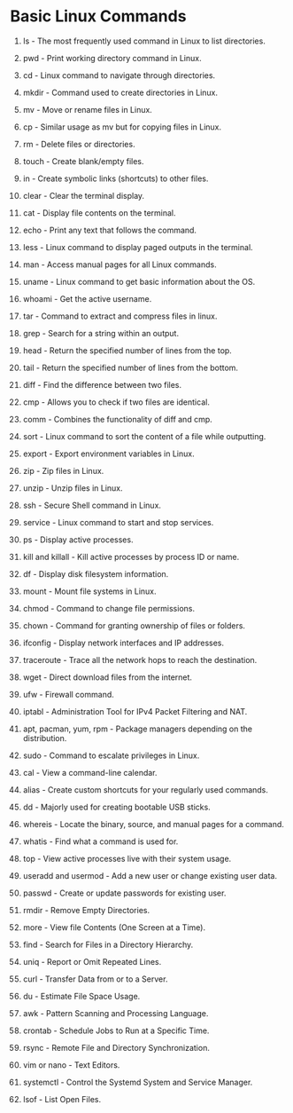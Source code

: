 # Basic Linux Commands

1. ls - The most frequently used command in Linux to list directories.

2. pwd - Print working directory command in Linux.

3. cd - Linux command to navigate through directories.

4. mkdir - Command used to create directories in Linux.

5. mv - Move or rename files in Linux.

6. cp - Similar usage as mv but for copying files in Linux.

7. rm - Delete files or directories.

8. touch - Create blank/empty files.

9. in - Create symbolic links (shortcuts) to other files.

10. clear - Clear the terminal display.

11. cat - Display file contents on the terminal.

12. echo - Print any text that follows the command.

13. less - Linux command to display paged outputs in the terminal.

14. man - Access manual pages for all Linux commands.

15. uname - Linux command to get basic information about the OS.

16. whoami - Get the active username.

17. tar - Command to extract and compress files in linux.

18. grep - Search for a string within an output.

19. head - Return the specified number of lines from the top.

20. tail - Return the specified number of lines from the bottom.

21. diff - Find the difference between two files.

22. cmp - Allows you to check if two files are identical.

23. comm - Combines the functionality of diff and cmp.

24. sort - Linux command to sort the content of a file while outputting.

25. export - Export environment variables in Linux.

26. zip - Zip files in Linux.

27. unzip - Unzip files in Linux.

28. ssh - Secure Shell command in Linux.

29. service - Linux command to start and stop services.

30. ps - Display active processes.

31. kill and killall - Kill active processes by process ID or name.

32. df - Display disk filesystem information.

33. mount - Mount file systems in Linux.

34. chmod - Command to change file permissions.

35. chown - Command for granting ownership of files or folders.

36. ifconfig - Display network interfaces and IP addresses.

37. traceroute - Trace all the network hops to reach the destination.

38. wget - Direct download files from the internet.

39. ufw - Firewall command.

40. iptabl - Administration Tool for IPv4 Packet Filtering and NAT.

41. apt, pacman, yum, rpm - Package managers depending on the distribution. 

42. sudo - Command to escalate privileges in Linux.

43. cal - View a command-line calendar.

44. alias - Create custom shortcuts for your regularly used commands.

45. dd - Majorly used for creating bootable USB sticks.

46. whereis - Locate the binary, source, and manual pages for a command.

47. whatis - Find what a command is used for.

48. top - View active processes live with their system usage.

49. useradd and usermod - Add a new user or change existing user data.

50. passwd - Create or update passwords for existing user.

51. rmdir - Remove Empty Directories.

52. more - View file Contents (One Screen at a Time).

53. find - Search for Files in a Directory Hierarchy.

54. uniq - Report or Omit Repeated Lines.

85. curl - Transfer Data from or to a Server.

56. du - Estimate File Space Usage.

57. awk - Pattern Scanning and Processing Language.

58. crontab - Schedule Jobs to Run at a Specific Time.

59. rsync - Remote File and Directory Synchronization.

60. vim or nano - Text Editors.

61. systemctl - Control the Systemd System and Service Manager.

62. lsof - List Open Files.
